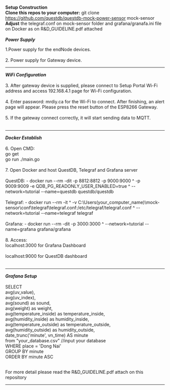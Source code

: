 **Setup Construction**
<br/> 
**Clone this repos to your computer:** git clone https://github.com/questdb/questdb-mock-power-sensor mock-sensor
<br/> 
**Adjust** the telegraf.conf on mock-sensor folder and grafana/granafa.ini file on Docker as on R&D_GUIDELINE.pdf attached
<br/> 
<br/> 
***Power Supply***

1.Power supply for the endNode devices.
<br/> 
<br/>
2. Power supply for Gateway device.
<br/>   

****************************************
***WiFi Configuration***
<br/> 
<br/>
3. After gateway device is supplied, please connect to Setup Portal Wi-Fi address and access 192.168.4.1 page for Wi-Fi configuration.
<br/> 
<br/>
4. Enter password: mrdiy.ca for the Wi-Fi to connect. After finishing, an alert page will appear. Please press the reset button of the ESP8266 Gateway.
<br/> 
<br/>
5. If the gateway connect correctly, it will start sending data to MQTT.
<br/> 
<br/>

**************************************
***Docker Establish***
<br/> 
<br/>
6. Open CMD: <br/> go get
<br/>              go run ./main.go
<br/> 
<br/>
7. Open Docker and host QuestDB, Telegraf and Grafana server
<br/> 
<br/>
  QuestDB: -	docker run --rm -dit -p 8812:8812 -p 9000:9000 ^ -p 9009:9009 -e QDB_PG_READONLY_USER_ENABLED=true ^ --network=tutorial --name=questdb questdb/questdb 
<br/> 
<br/>
  Telegraf: -	docker run --rm -it ^ -v C:\Users\(your_computer_name)\mock-sensor\conf\telegraf\telegraf.conf:/etc/telegraf/telegraf.conf ^ --network=tutorial --name=telegraf telegraf
<br/> 
<br/>
  Grafana: -	docker run --rm -dit -p 3000:3000 ^ --network=tutorial --name=grafana grafana/grafana 
<br/> 
<br/>
8. Access: <br/> localhost:3000 for Grafana Dashboard
<br/> 
<br/>      localhost:9000 for QuestDB dashboard
<br/> 
<br/>

**************************************
***Grafana Setup***
<br/> 
<br/>
SELECT
<br/>
avg(uv_value),
<br/>
avg(uv_index),
<br/>
avg(sound) as sound,
<br/>
avg(weight) as weight,
<br/>
avg(temperature_inside) as temperature_inside,
<br/>
avg(humidity_inside) as humidity_inside,
<br/>
avg(temperature_outside) as temperature_outside,
<br/>
avg(humidity_outside) as humidity_outside,
<br/>
date_trunc('minute', vn_time) AS minute
<br/>
from "your_database.csv"  //input your database
<br/>
WHERE place = 'Dong Nai'
<br/>
GROUP BY minute
<br/>
ORDER BY minute ASC
<br/>
<br/>


For more detail please read the R&D_GUIDELINE.pdf attach on this repository 
<br/>
*********
